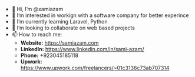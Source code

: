 - 👋 Hi, I’m @xamiazam
- 👀 I’m interested in workign with a software company for better experince 
- 🌱 I’m currently learning Laravel, Python 
- 💞️ I’m looking to collaborate on web based projects
- 📫 How to reach me: 
  - **Website:**  https://samiazam.com
  - **LinkedIn:** https://www.linkedin.com/in/sami-azam/
  - **Phone:** +923045185118
  - **Upwork:** https://www.upwork.com/freelancers/~01c3136c73ab707314 

